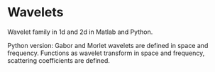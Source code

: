 # Wavelets
Wavelet family in 1d and 2d in Matlab and Python.

Python version:
Gabor and Morlet wavelets are defined in space and frequency. Functions as wavelet transform in space and frequency, scattering coefficients are defined.
